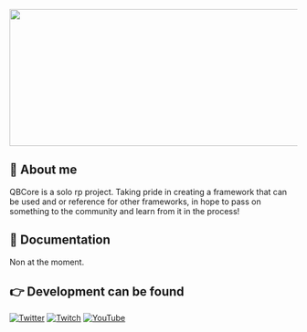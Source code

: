 <p align="center">
  <img width="612" height="240" src="https://i.imgur.com/GHFShCv.png">
</p>

## 👋 About me
QBCore is a solo rp project. Taking pride in creating a framework that can be used and or reference for other frameworks, in hope to pass on something to the community and learn from it in the process!

## 📖 Documentation
Non at the moment.

## 👉 Development can be found
[![Twitter](https://panels.twitch.tv/panel-820771672-image-9b23069c-6f9f-474a-9577-a3f600668fcf)](https://twitter.com/darthgaijin)
[![Twitch]()](https://www.twitch.tv/darthgaijin)
[![YouTube](https://panels.twitch.tv/panel-820771672-image-a8eda2f2-ac5d-49ce-b626-5c97f1456386)](https://www.youtube.com/)
